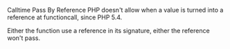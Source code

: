 Calltime Pass By Reference
PHP doesn't allow when a value is turned into a reference at functioncall, since PHP 5.4. 

Either the function use a reference in its signature, either the reference won't pass.

<?php

function foo($name) {
    $arg = ucfirst(strtolower($name));
    echo 'Hello '.$arg;
}

$a = 'name';
foo(&$a);

?>

